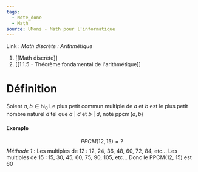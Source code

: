 ```yaml
---
tags:
  - Note_done
  - Math
source: UMons - Math pour l'informatique
---
```


Link : 
_Math discrète : Arithmétique_
1. [[Math discrète]]
2. [[1.1.5 - Théorème fondamental de l'arithmétique]]

# Définition
Soient $a, b \in \mathbb{N}_0$
Le plus petit commun multiple de $a$ et $b$ est le plus petit nombre naturel $d$ tel que $a\ |\ d$ et $b\ |\ d$, noté $\operatorname{ppcm}(a, b)$

#### Exemple
$$PPCM(12,15)=?$$
_Méthode 1_ :
Les multiples de 12 : 12, 24, 36, 48, 60, 72, 84, etc...
Les multiples de 15 : 15, 30, 45, 60, 75, 90, 105, etc...
Donc le PPCM(12, 15) est 60


